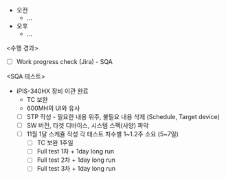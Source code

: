 - 오전
	- ...
- 오후
	- ...

<수행 경과>
- [ ] Work progress check (Jira) - SQA

<SQA 테스트>
- iPIS-340HX 장비 이관 완료
	- TC 보완
	- 600MH의 UI와 유사
	- [ ] STP 작성 - 필요한 내용 위주, 불필요 내용 삭제 (Schedule, Target device)
	- [ ] SW 버전, 타겟 디바이스, 시스템 스펙(사양) 파악
	- [ ] 11월 1달 스케쥴 작성 각 테스트 차수별 1~1.2주 소요 (5~7일)
		- [ ] TC 보완 1주일
		- [ ] Full test 1차 + 1day long run
		- [ ] Full test 2차 + 1day long run
		- [ ] Full test 3차 + 1day long run